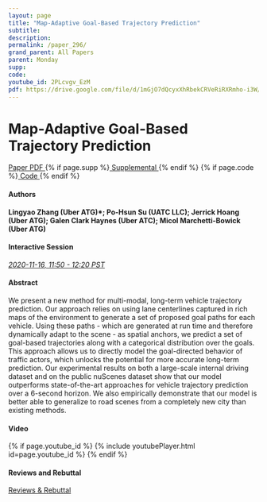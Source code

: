 ```yaml
---
layout: page
title: "Map-Adaptive Goal-Based Trajectory Prediction"
subtitle: 
description:
permalink: /paper_296/
grand_parent: All Papers
parent: Monday
supp: 
code: 
youtube_id: 2PLcvgv_EzM
pdf: https://drive.google.com/file/d/1mGjO7dQcyxXhRbekCRVeRiRXRmho-i3W/view
---
```


# Map-Adaptive Goal-Based Trajectory Prediction

<a href="https://drive.google.com/file/d/1mGjO7dQcyxXhRbekCRVeRiRXRmho-i3W/view" target="_blank" rel="noopener noreferrer" class="btn btn-blue"><i class="fa fa-file-text-o" aria-hidden="true"></i> Paper PDF </a> {% if page.supp %}<a href="" target="_blank" rel="noopener noreferrer" class="btn btn-green"><i class="fa fa-file-text-o" aria-hidden="true"></i> Supplemental </a>{% endif %} {% if page.code %}<a href="" target="_blank" rel="noopener noreferrer" class="btn"><i class="fa fa-github" aria-hidden="true"></i> Code </a>{% endif %} 

#### Authors
**Lingyao Zhang (Uber ATG)*; Po-Hsun Su (UATC LLC); Jerrick Hoang (Uber ATG); Galen Clark  Haynes (Uber ATC); Micol Marchetti-Bowick (Uber ATG)**

#### Interactive Session
<a href="https://pheedloop.com/corl2020/virtual/?page=sessions&section=SESCVX2F5JUU66U88" target="_blank" rel="noopener noreferrer"><em>2020-11-16, 11:50 - 12:20 PST </em></a>

#### Abstract
We present a new method for multi-modal, long-term vehicle trajectory prediction. Our approach relies on using lane centerlines captured in rich maps of the environment to generate a set of proposed goal paths for each vehicle. Using these paths - which are generated at run time and therefore dynamically adapt to the scene - as spatial anchors, we predict a set of goal-based trajectories along with a categorical distribution over the goals. This approach allows us to directly model the goal-directed behavior of traffic actors, which unlocks the potential for more accurate long-term prediction. Our experimental results on both a large-scale internal driving dataset and on the public nuScenes dataset show that our model outperforms state-of-the-art approaches for vehicle trajectory prediction over a 6-second horizon. We also empirically demonstrate that our model is better able to generalize to road scenes from a completely new city than existing methods.

#### Video
{% if page.youtube_id %}
{% include youtubePlayer.html id=page.youtube_id %}
{% endif %}

#### Reviews and Rebuttal
<a href="https://drive.google.com/file/d/1BwMou9eKT5wYLa-YuVDkuNyHv0L4bqWL/view" target="_blank" rel="noopener noreferrer" class="btn btn-purple"><i class="fa fa-pencil-square-o" aria-hidden="true"></i> Reviews & Rebuttal </a>

